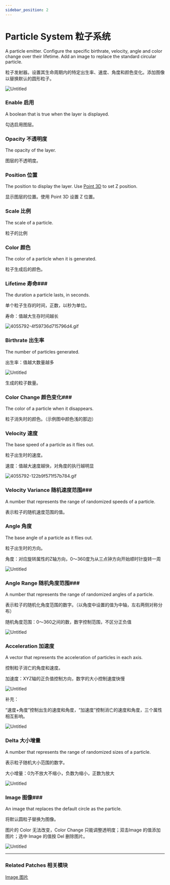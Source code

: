 ```yaml
---
sidebar_position: 2
---
```


# Particle System 粒子系统

A particle emitter. Configure the specific birthrate, velocity, angle and color change over their lifetime. Add an image to replace the standard circular particle.

粒子发射器。设置其生命周期内的特定出生率、速度、角度和颜色变化。添加图像以替换默认的圆形粒子。

![Untitled](https://s3.us-west-2.amazonaws.com/secure.notion-static.com/57ccc77d-febc-44d7-b6d3-c6dab5a2b2e8/Untitled.png?X-Amz-Algorithm=AWS4-HMAC-SHA256&X-Amz-Content-Sha256=UNSIGNED-PAYLOAD&X-Amz-Credential=AKIAT73L2G45EIPT3X45%2F20220602%2Fus-west-2%2Fs3%2Faws4_request&X-Amz-Date=20220602T185430Z&X-Amz-Expires=86400&X-Amz-Signature=4fbcd38889464af878d3519d2dfabc41cf8e182f2df0159905b4dcec4469cf53&X-Amz-SignedHeaders=host&response-content-disposition=filename%20%3D%22Untitled.png%22&x-id=GetObject)

### Enable 启用

A boolean that is true when the layer is displayed.

勾选启用图层。

### Opacity 不透明度

The opacity of the layer.

图层的不透明度。

### Position 位置

The position to display the layer. Use [Point 3D](./../Utility/Point%203D.md) to set Z position.

显示图层的位置。使用 Point 3D 设置 Z 位置。

### Scale 比例

The scale of a particle.

粒子的比例

### Color 颜色

The color of a particle when it is generated.

粒子生成后的颜色。

### Lifetime 寿命### 

The duration a particle lasts, in seconds.

单个粒子生存的时间，正数，以秒为单位。

寿命：值越大生存时间越长

![4055792-4f59736d715796d4.gif](https://s3.us-west-2.amazonaws.com/secure.notion-static.com/224ff8c2-e109-4d02-bfc5-80a834975775/4055792-4f59736d715796d4.gif?X-Amz-Algorithm=AWS4-HMAC-SHA256&X-Amz-Content-Sha256=UNSIGNED-PAYLOAD&X-Amz-Credential=AKIAT73L2G45EIPT3X45%2F20220602%2Fus-west-2%2Fs3%2Faws4_request&X-Amz-Date=20220602T185449Z&X-Amz-Expires=86400&X-Amz-Signature=268038f6aa1425f3ea2ff30daa2ceb84be6e035e263ca1636cbaf72b7c31479d&X-Amz-SignedHeaders=host&response-content-disposition=filename%20%3D%224055792-4f59736d715796d4.gif%22&x-id=GetObject)

### Birthrate 出生率

The number of particles generated.

出生率：值越大数量越多

![Untitled](https://s3.us-west-2.amazonaws.com/secure.notion-static.com/c2d93a3a-e0ec-40cf-98aa-60f419cdec7b/Untitled.gif?X-Amz-Algorithm=AWS4-HMAC-SHA256&X-Amz-Content-Sha256=UNSIGNED-PAYLOAD&X-Amz-Credential=AKIAT73L2G45EIPT3X45%2F20220602%2Fus-west-2%2Fs3%2Faws4_request&X-Amz-Date=20220602T185503Z&X-Amz-Expires=86400&X-Amz-Signature=938621e51363585421953b67521e5b11724692583b459408101cdf7d41db8f98&X-Amz-SignedHeaders=host&response-content-disposition=filename%20%3D%22Untitled.gif%22&x-id=GetObject)

生成的粒子数量。

### Color Change 颜色变化### 

The color of a particle when it disappears.

粒子消失时的颜色。（示例图中颜色浅的那边）

### Velocity 速度

The base speed of a particle as it flies out.

粒子出生时的速度。

速度：值越大速度越快，对角度的执行越明显

![4055792-122b9f571f57b784.gif](https://s3.us-west-2.amazonaws.com/secure.notion-static.com/6a67d140-4edf-4ec3-b87b-e8b099f90209/4055792-122b9f571f57b784.gif?X-Amz-Algorithm=AWS4-HMAC-SHA256&X-Amz-Content-Sha256=UNSIGNED-PAYLOAD&X-Amz-Credential=AKIAT73L2G45EIPT3X45%2F20220602%2Fus-west-2%2Fs3%2Faws4_request&X-Amz-Date=20220602T185518Z&X-Amz-Expires=86400&X-Amz-Signature=7d932d2ca640d53c461e28f52a7a2210b038f08cdabbbf52905a1de444371734&X-Amz-SignedHeaders=host&response-content-disposition=filename%20%3D%224055792-122b9f571f57b784.gif%22&x-id=GetObject)

### Velocity Variance 随机速度范围### 

A number that represents the range of randomized speeds of a particle.

表示粒子的随机速度范围的值。

### Angle 角度

The base angle of a particle as it flies out.

粒子出生时的方向。

角度：对应旋转属性的Z轴方向，0～360度为从三点钟方向开始顺时针旋转一周

![Untitled](https://s3.us-west-2.amazonaws.com/secure.notion-static.com/9b67990a-dd91-4ffc-bdac-087e5c8f6f39/Untitled.gif?X-Amz-Algorithm=AWS4-HMAC-SHA256&X-Amz-Content-Sha256=UNSIGNED-PAYLOAD&X-Amz-Credential=AKIAT73L2G45EIPT3X45%2F20220602%2Fus-west-2%2Fs3%2Faws4_request&X-Amz-Date=20220602T185529Z&X-Amz-Expires=86400&X-Amz-Signature=c7e4f7d0b25b8843fc9238847671120f10a4c434e1a06599f7b781c43ea71216&X-Amz-SignedHeaders=host&response-content-disposition=filename%20%3D%22Untitled.gif%22&x-id=GetObject)

### Angle Range 随机角度范围### 

A number that represents the range of randomized angles of a particle.

表示粒子的随机化角度范围的数字。（以角度中设置的值为中轴，左右两侧对称分布）

随机角度范围：0～360之间的数，数字控制范围，不区分正负值

![Untitled](https://s3.us-west-2.amazonaws.com/secure.notion-static.com/afe07d5e-fe1a-45ae-8cd3-12537678efa3/Untitled.gif?X-Amz-Algorithm=AWS4-HMAC-SHA256&X-Amz-Content-Sha256=UNSIGNED-PAYLOAD&X-Amz-Credential=AKIAT73L2G45EIPT3X45%2F20220602%2Fus-west-2%2Fs3%2Faws4_request&X-Amz-Date=20220602T185540Z&X-Amz-Expires=86400&X-Amz-Signature=98213a4c390babaa4619efc64e16bb410279fd82e4c2c07c229496bedc6f65d7&X-Amz-SignedHeaders=host&response-content-disposition=filename%20%3D%22Untitled.gif%22&x-id=GetObject)

### Acceleration 加速度

A vector that represents the acceleration of particles in each axis.

控制粒子消亡的角度和速度。

加速度：XYZ轴的正负值控制方向，数字的大小控制速度快慢

![Untitled](https://s3.us-west-2.amazonaws.com/secure.notion-static.com/cdd765c9-edd3-427b-937f-ea260fa34ac9/Untitled.gif?X-Amz-Algorithm=AWS4-HMAC-SHA256&X-Amz-Content-Sha256=UNSIGNED-PAYLOAD&X-Amz-Credential=AKIAT73L2G45EIPT3X45%2F20220602%2Fus-west-2%2Fs3%2Faws4_request&X-Amz-Date=20220602T185550Z&X-Amz-Expires=86400&X-Amz-Signature=e4fdbf245be72dca263718969d3fbc94d29c1fcd09604ce382bb862f7f29dd24&X-Amz-SignedHeaders=host&response-content-disposition=filename%20%3D%22Untitled.gif%22&x-id=GetObject)

补充：

“速度+角度”控制出生的速度和角度，“加速度”控制消亡的速度和角度，三个属性相互影响。

![Untitled](https://s3.us-west-2.amazonaws.com/secure.notion-static.com/a4730a8a-8a0d-4027-b23c-6bd940ced516/Untitled.gif?X-Amz-Algorithm=AWS4-HMAC-SHA256&X-Amz-Content-Sha256=UNSIGNED-PAYLOAD&X-Amz-Credential=AKIAT73L2G45EIPT3X45%2F20220602%2Fus-west-2%2Fs3%2Faws4_request&X-Amz-Date=20220602T185559Z&X-Amz-Expires=86400&X-Amz-Signature=0169c447e47ba75e59292ac1dcdfb974eaff733ec43bde5029e96babc71df671&X-Amz-SignedHeaders=host&response-content-disposition=filename%20%3D%22Untitled.gif%22&x-id=GetObject)

### Delta 大小增量

A number that represents the range of randomized sizes of a particle.

表示粒子随机大小范围的数字。

大小增量：0为不放大不缩小，负数为缩小，正数为放大

![Untitled](https://s3.us-west-2.amazonaws.com/secure.notion-static.com/d0f32cb0-fbc1-4a9a-9399-af3b7329bdcf/Untitled.gif?X-Amz-Algorithm=AWS4-HMAC-SHA256&X-Amz-Content-Sha256=UNSIGNED-PAYLOAD&X-Amz-Credential=AKIAT73L2G45EIPT3X45%2F20220602%2Fus-west-2%2Fs3%2Faws4_request&X-Amz-Date=20220602T185607Z&X-Amz-Expires=86400&X-Amz-Signature=7aaef0395b2690c293050a751141a947093eb0d9ce72da37722d648b32676948&X-Amz-SignedHeaders=host&response-content-disposition=filename%20%3D%22Untitled.gif%22&x-id=GetObject)

### Image 图像### 

An image that replaces the default circle as the particle.

将默认圆粒子替换为图像。

图片的 Color 无法改变，Color Change 只能调整透明度；双击Image 的值添加图片；选中 Image 的值按 Del 删除图片。

![Untitled](https://s3.us-west-2.amazonaws.com/secure.notion-static.com/db4a0aa8-83b5-4790-940e-7f9ff95cefa7/Untitled.jpeg?X-Amz-Algorithm=AWS4-HMAC-SHA256&X-Amz-Content-Sha256=UNSIGNED-PAYLOAD&X-Amz-Credential=AKIAT73L2G45EIPT3X45%2F20220602%2Fus-west-2%2Fs3%2Faws4_request&X-Amz-Date=20220602T185618Z&X-Amz-Expires=86400&X-Amz-Signature=f44b81d3b1407a9b52b04a1c7f8b3b424919eadf5cf849d5677c13014bcd8066&X-Amz-SignedHeaders=host&response-content-disposition=filename%20%3D%22Untitled.jpeg%22&x-id=GetObject)

------

### Related Patches 相关模块

[Image 图片](./Image%20Layer.md)
